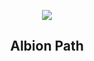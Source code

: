 <p align=center><img src='https://github.com/user-attachments/assets/c47b622e-4763-430f-9759-bec67ecf3670'></p>
<h2 align=center> <b>Albion Path</b> </h2>
